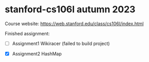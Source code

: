 # stanford-cs106l autumn 2023

Course website: https://web.stanford.edu/class/cs106l/index.html

Finished assignment:

- [ ] Assignment1 Wikiracer (failed to build project)

- [x] Assignment2 HashMap
